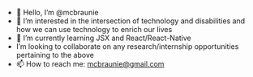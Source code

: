 - 👋 Hello, I’m @mcbraunie
- 👀 I’m interested in the intersection of technology and disabilities and how we can use technology to enrich our lives
- 🌱 I’m currently learning JSX and React/React-Native
-    I’m looking to collaborate on any research/internship opportunities pertaining to the above
- 📫 How to reach me: mcbraunie@gmail.com

<!---
mcbraunie/mcbraunie is a ✨ special ✨ repository because its `README.md` (this file) appears on your GitHub profile.
You can click the Preview link to take a look at your changes.
--->
